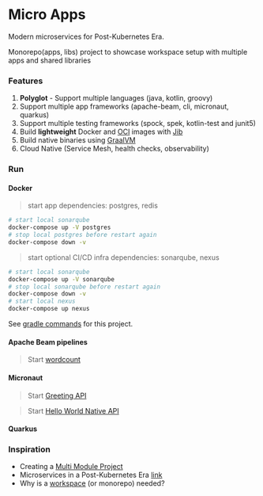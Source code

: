 # Micro Apps

Modern microservices for Post-Kubernetes Era.

Monorepo(apps, libs) project to showcase workspace setup with multiple apps and shared libraries

### Features
1. **Polyglot** - Support multiple languages (java, kotlin, groovy)
2. Support multiple app frameworks (apache-beam, cli, micronaut, quarkus)
3. Support multiple testing frameworks (spock, spek, kotlin-test and junit5) 
4. Build **lightweight** Docker and [OCI](https://github.com/opencontainers/image-spec) images with [Jib](https://github.com/GoogleContainerTools/jib)
5. Build native binaries using [GraalVM](https://www.graalvm.org/)
6. Cloud Native (Service Mesh, health checks, observability)


### Run

#### Docker
> start app dependencies: postgres, redis
```bash
# start local sonarqube
docker-compose up -V postgres
# stop local postgres before restart again
docker-compose down -v
```

> start optional CI/CD infra dependencies: sonarqube, nexus 
```bash
# start local sonarqube
docker-compose up -V sonarqube
# stop local sonarqube before restart again
docker-compose down -v
# start local nexus
docker-compose up nexus
```

See [gradle commands](docs/advanced/gradle.md) for this project.


#### Apache Beam pipelines
> Start [wordcount](./apps/wordcount/)

#### Micronaut
> Start [Greeting API](./apps/greeting-api/)

> Start [Hello World Native API](./apps/hello-world-native/)

#### Quarkus

### Inspiration 
* Creating a [Multi Module Project](https://spring.io/guides/gs/multi-module/)
* Microservices in a Post-Kubernetes Era [link](https://www.infoq.com/articles/microservices-post-kubernetes)
* Why is a [workspace](https://nrwl.io/nx/why-a-workspace) (or monorepo) needed? 


